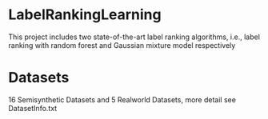 # LabelRankingLearning
This project includes two state-of-the-art label ranking algorithms, i.e., label ranking with random forest and Gaussian mixture model respectively
# Datasets
16 Semisynthetic Datasets and 5 Realworld Datasets, more detail see DatasetInfo.txt


